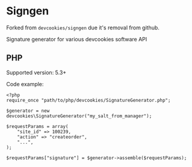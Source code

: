 Signgen
=======

Forked from `devcookies/signgen` due it's removal from github.

Signature generator for various devcookies software API

PHP
---

Supported version: 5.3+

Code example:

	<?php
	require_once "path/to/php/devcookies/SignatureGenerator.php";
	
	$generator = new devcookies\SignatureGenerator("my_salt_from_manager");

	$requestParams = array(
		"site_id" => 100239,
		"action" => "createorder",
		"...",
	);
	
	$requestParams["signature"] = $generator->assemble($requestParams);

